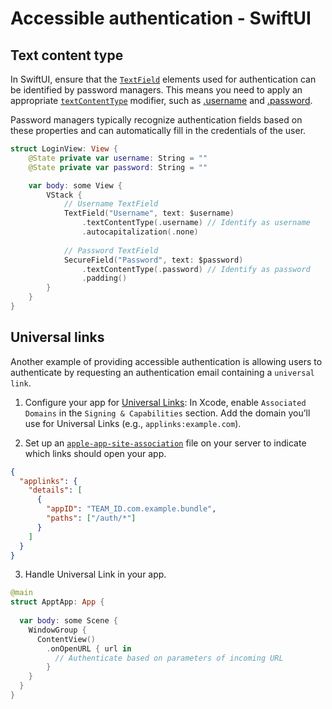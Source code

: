 # Accessible authentication - SwiftUI

## Text content type

In SwiftUI, ensure that the [`TextField`](https://developer.apple.com/documentation/swiftui/textfield) elements used for authentication can be identified by password managers. This means you need to apply an appropriate [`textContentType`](https://developer.apple.com/documentation/swiftui/view/textcontenttype(_:)-ufdv) modifier, such as [.username](https://developer.apple.com/documentation/uikit/uitextcontenttype/2866088-username) and [.password](https://developer.apple.com/documentation/uikit/uitextcontenttype/2865813-password).

Password managers typically recognize authentication fields based on these properties and can automatically fill in the credentials of the user.

```swift
struct LoginView: View {
    @State private var username: String = ""
    @State private var password: String = ""

    var body: some View {
        VStack {
            // Username TextField
            TextField("Username", text: $username)
                .textContentType(.username) // Identify as username
                .autocapitalization(.none)
            
            // Password TextField
            SecureField("Password", text: $password)
                .textContentType(.password) // Identify as password
                .padding()
        }
    }
}
```

## Universal links

Another example of providing accessible authentication is allowing users to authenticate by requesting an authentication email containing a `universal link`.

1. Configure your app for [Universal Links](https://developer.apple.com/documentation/xcode/supporting-universal-links-in-your-app):
In Xcode, enable `Associated Domains` in the `Signing & Capabilities` section.
Add the domain you’ll use for Universal Links (e.g., `applinks:example.com`).

2. Set up an [`apple-app-site-association`](https://developer.apple.com/documentation/xcode/supporting-associated-domains) file on your server to indicate which links should open your app.

```json
{
  "applinks": {
    "details": [
      {
        "appID": "TEAM_ID.com.example.bundle",
        "paths": ["/auth/*"]
      }
    ]
  }
}
```

3. Handle Universal Link in your app.

```swift
@main
struct ApptApp: App {
  
  var body: some Scene {
    WindowGroup {
      ContentView()
        .onOpenURL { url in
          // Authenticate based on parameters of incoming URL
        }
    }
  }
}
```
